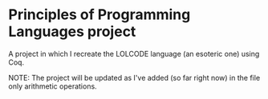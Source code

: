 # Principles of Programming Languages project

A project in which I recreate the LOLCODE language (an esoteric one) using Coq.

NOTE: The project will be updated as I've added (so far right now) in the file only arithmetic operations.

